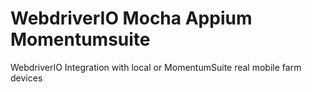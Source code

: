 # WebdriverIO Mocha Appium Momentumsuite
WebdriverIO Integration with local or MomentumSuite real mobile farm devices
